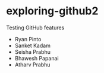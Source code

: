 # exploring-github2
Testing GitHub features

* Ryan Pinto
* Sanket Kadam
* Seisha Prabhu
* Bhawesh Papanai
* Atharv Prabhu
